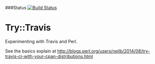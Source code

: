 ###Status
[![Build Status](https://travis-ci.org/szabgab/try-travis.png)](https://travis-ci.org/szabgab/try-travis)


Try::Travis
============

Experimenting with Travis and Perl.

See the basics explain at http://blogs.perl.org/users/neilb/2014/08/try-travis-ci-with-your-cpan-distributions.html
